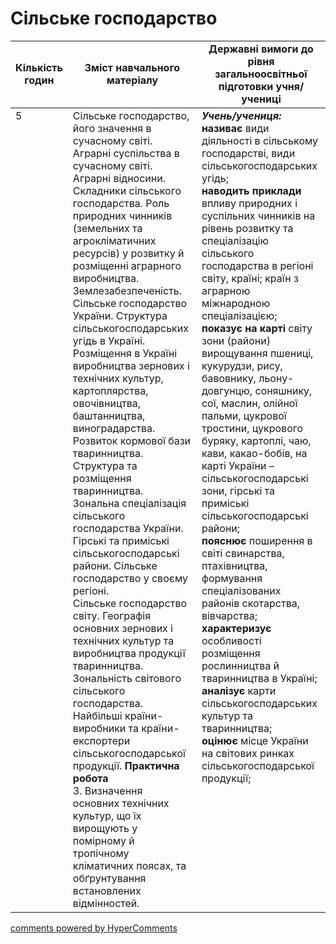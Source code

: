 <div id="hypercomments_widget" class="js-hypercomments-widget invisible"></div>

# Сільське господарство

<table>
  <tr>
    <td width="10%" align="center"><b>Кількість годин</b></td>  
    <td width="45%" align="center"><b>Зміст навчального матеріалу</b></td>
    <td width="45%" align="center"><b>Державні вимоги до рівня загальноосвітньої підготовки учня/учениці</b></td>
  </tr>
<tbody>
  <tr>
<td width="10%" style="vertical-align:top !important;">5</td>
    <td width="45%" style="vertical-align:top !important;">
Сільське господарство, його значення в сучасному світі.  Аграрні суспільства в сучасному світі. Аграрні відносини.<br>
Складники сільського господарства. Роль природних чинників (земельних та агрокліматичних ресурсів) у розвитку й розміщенні аграрного виробництва. Землезабезпеченість.<br>
Сільське господарство України. Структура сільськогосподарських угідь в Україні. Розміщення в Україні виробництва зернових і технічних культур, картоплярства, овочівництва, баштанництва, виноградарства. <br>
Розвиток кормової бази тваринництва.  Структура та розміщення  тваринництва. Зональна спеціалізація сільського господарства України. Гірські та приміські сільськогосподарські райони. Сільське господарство у своєму регіоні.<br>
Сільське господарство світу. Географія основних зернових і технічних культур та виробництва продукції тваринництва. <br>Зональність світового сільського господарства. Найбільші країни-виробники та країни-експортери сільськогосподарської продукції.
<b>Практична робота</b> <br>
3. Визначення основних технічних культур, що їх вирощують у помірному й тропічному кліматичних поясах, та обґрунтування встановлених відмінностей.
</td>
    <td width="45%" style="vertical-align:top !important;">
<i><b>Учень/учениця:</b></i><br>
<b>називає</b> види діяльності в сільському господарстві, види сільськогосподарських угідь; <br>
<b>наводить приклади</b> впливу природних і суспільних чинників на рівень розвитку та спеціалізацію  сільського господарства в регіоні світу, країні; країн з аграрною міжнародною спеціалізацією;<br>
<b>показує на карті</b> світу зони (райони) вирощування пшениці, кукурудзи, рису, бавовнику, льону-довгунцю, соняшнику, сої, маслин, олійної пальми, цукрової тростини, цукрового буряку, картоплі, чаю, кави, какао-бобів, на карті України – сільськогосподарські зони, гірські та приміські сільськогосподарські райони;<br>
<b>пояснює</b> поширення в світі свинарства, птахівництва, формування спеціалізованих районів скотарства, вівчарства;<br>
<b>характеризує</b> особливості розміщення рослинництва й тваринництва  в Україні;<br>
<b>аналізує</b> карти сільськогосподарських культур та тваринництва;<br>
<b>оцінює</b>  місце України на світових ринках сільськогосподарської продукції;</td>
  </tr>
</tbody>
</table>

<div class="js-hypercomments-container">
<a href="http://hypercomments.com" class="hc-link" title="comments widget">comments powered by HyperComments</a>
</div>